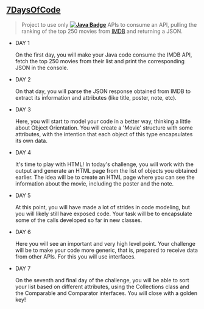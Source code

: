 ## [7DaysOfCode](https://7daysofcode.io/matricula/java)
> Project to use only **[![Java Badge](https://img.shields.io/badge/Java-ED8B00?style=flat-square&logo=java&logoColor=white&link=https://www.java.com/)](https://www.java.com/)** APIs to consume an API, pulling the ranking of the top 250 movies from [IMDB](https://imdb-api.com/api?utm_source=ActiveCampaign&utm_medium=email&utm_content=%237DaysOfCode+-+Java+1%2F7%3A+Consumir+uma+API+de+filmes&utm_campaign=%5BAlura+%237Days+Of+Code%5D%28Java%29+Dia+1%2F7%3A+Consumir+uma+API+de+filmes) and returning a JSON.

* DAY 1

  On the first day, you will make your Java code consume the IMDB API, fetch the top 250 movies from their list and print the corresponding JSON in the console.

* DAY 2
  
  On that day, you will parse the JSON response obtained from IMDB to extract its information and attributes (like title, poster, note, etc).

* DAY 3
  
  Here, you will start to model your code in a better way, thinking a little about Object Orientation. You will create a 'Movie' structure with some attributes, with the intention that each object of this type encapsulates its own data.

* DAY 4
  
  It's time to play with HTML! In today's challenge, you will work with the output and generate an HTML page from the list of objects you obtained earlier. The idea will be to create an HTML page where you can see the information about the movie, including the poster and the note.

* DAY 5
  
  At this point, you will have made a lot of strides in code modeling, but you will likely still have exposed code. Your task will be to encapsulate some of the calls developed so far in new classes.

* DAY 6
  
  Here you will see an important and very high level point. Your challenge will be to make your code more generic, that is, prepared to receive data from other APIs. For this you will use interfaces.

* DAY 7
  
  On the seventh and final day of the challenge, you will be able to sort your list based on different attributes, using the Collections class and the Comparable and Comparator interfaces. You will close with a golden key!

